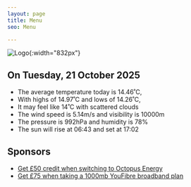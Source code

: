 ```yaml
---
layout: page
title: Menu
seo: Menu

---
```


![Logo](/images/logo.jpg){:width="832px"}

<!-- weather_marker starts -->
## On Tuesday, 21 October 2025

- The average temperature today is 14.46˚C,
- With highs of 14.97˚C and lows of 14.26˚C,
- It may feel like 14˚C with scattered clouds
- The wind speed is 5.14m/s and visibility is 10000m
- The pressure is 992hPa and humidity is 78%
- The sun will rise at 06:43 and set at 17:02

<!-- weather_marker ends -->

## Sponsors

- [Get £50 credit when switching to Octopus Energy](https://bit.ly/3oD1nnS)
- [Get £75 when taking a 1000mb YouFibre broadband plan](https://aklam.io/91zWhU?)
